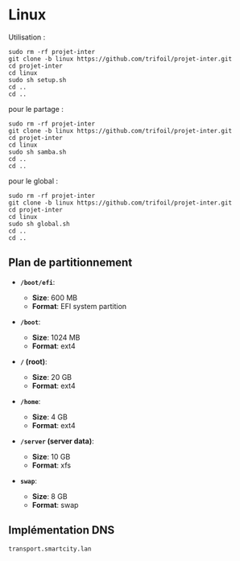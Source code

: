 # Linux

Utilisation : 

```
sudo rm -rf projet-inter
git clone -b linux https://github.com/trifoil/projet-inter.git
cd projet-inter
cd linux
sudo sh setup.sh
cd .. 
cd ..
```

pour le partage :

```
sudo rm -rf projet-inter
git clone -b linux https://github.com/trifoil/projet-inter.git
cd projet-inter
cd linux
sudo sh samba.sh
cd .. 
cd ..
```

pour le global :

```
sudo rm -rf projet-inter
git clone -b linux https://github.com/trifoil/projet-inter.git
cd projet-inter
cd linux
sudo sh global.sh
cd .. 
cd ..
```

## Plan de partitionnement 

- **`/boot/efi`**:
  - **Size**: 600 MB
  - **Format**: EFI system partition

- **`/boot`**:
  - **Size**: 1024 MB
  - **Format**: ext4

- **`/` (root)**:
  - **Size**: 20 GB
  - **Format**: ext4

- **`/home`**:
  - **Size**: 4 GB
  - **Format**: ext4

- **`/server` (server data)**:
  - **Size**: 10 GB
  - **Format**: xfs

- **`swap`**:
  - **Size**: 8 GB
  - **Format**: swap

## Implémentation DNS 

```transport.smartcity.lan```

